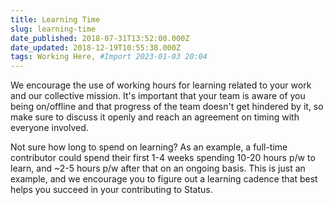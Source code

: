 ```yaml
---
title: Learning Time
slug: learning-time
date_published: 2018-07-31T13:52:00.000Z
date_updated: 2018-12-19T10:55:38.000Z
tags: Working Here, #Import 2023-01-03 20:04
---
```


We encourage the use of working hours for learning related to your work and our collective mission. It's important that your team is aware of you being on/offline and that progress of the team doesn't get hindered by it, so make sure to discuss it openly and reach an agreement on timing with everyone involved.

Not sure how long to spend on learning? As an example, a full-time contributor could spend their first 1-4 weeks spending 10-20 hours p/w to learn, and ~2-5 hours p/w after that on an ongoing basis. This is just an example, and we encourage you to figure out a learning cadence that best helps you succeed in your contributing to Status.
